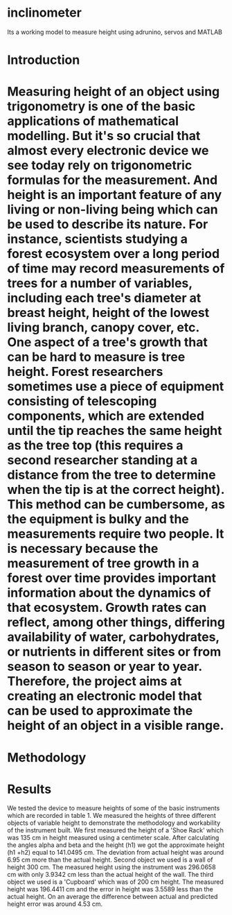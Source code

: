 # inclinometer
Its a working model to measure height using adrunino, servos and MATLAB
<h1>Introduction<h1>
<p>
Measuring height of an object using trigonometry is one of the basic applications of mathematical modelling. But it's so crucial that almost every electronic device we see today rely on trigonometric formulas for the measurement. And height is an important feature of any living or non-living being which can be used to describe its nature. For instance, scientists studying a forest ecosystem over a long period of time may record measurements of trees for a number of variables, including each tree's diameter at breast height, height of the lowest living branch, canopy cover, etc. One aspect of a tree's growth that can be hard to measure is tree height. Forest researchers sometimes use a piece of equipment consisting of telescoping components, which are extended until the tip reaches the same height as the tree top (this requires a second researcher standing at a distance from the tree to determine when the tip is at the correct height). This method can be cumbersome, as the equipment is bulky and the measurements require two people. 
It is necessary because the measurement of tree growth in a forest over time provides important information about the dynamics of that ecosystem. Growth rates can reflect, among other things, differing availability of water, carbohydrates, or nutrients in different sites or from season to season or year to year. 
Therefore, the project aims at creating an electronic model that can be used to approximate the height of an object in a visible range. 

</p>
<h1>Methodology</h1>


<h1>Results</h1>
<p>
We tested the device to measure heights of some of the basic instruments which are recorded in table 1. We measured the heights of three different objects of variable height to demonstrate the methodology and workability of the instrument built. 
We first measured the height of a 'Shoe Rack' which was 135 cm in height measured using a centimeter scale. After calculating the angles alpha and beta and the height (h1) we got the approximate height (h1 +h2) equal to 141.0495 cm. The deviation from actual height was around 6.95 cm more than the actual height.
Second object we used is a wall of height 300 cm. The measured height using the instrument was 296.0658 cm with only 3.9342 cm less than the actual height of the wall.
The third object we used is a 'Cupboard' which was of 200 cm height. The measured height was 196.4411 cm and the error in height was 3.5589 less than the actual height.
On an average the difference between actual and predicted height error was around 4.53 cm.

</p>
